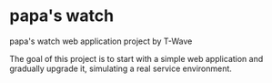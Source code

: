 # papa's watch
papa's watch web application project by T-Wave

The goal of this project is to start with a simple web application and gradually upgrade it, simulating a real service environment.


